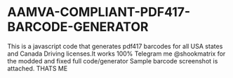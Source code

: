 # AAMVA-COMPLIANT-PDF417-BARCODE-GENERATOR
This is a javascript code that generates pdf417 barcodes for all USA states  and Canada Driving licenses.It works 100%
Telegram me @shookmatrix for the modded and fixed full code/generator
Sample barcode screenshot is attached.
THATS ME
